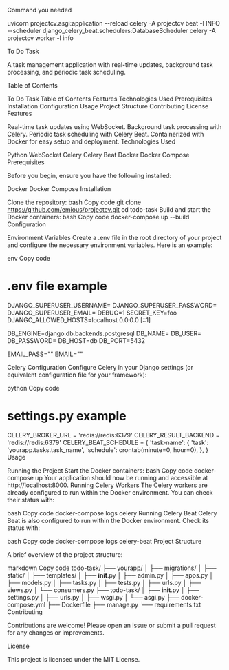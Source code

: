 Command you needed

uvicorn projectcv.asgi:application --reload
celery -A  projectcv beat -l INFO --scheduler django_celery_beat.schedulers:DatabaseScheduler
celery -A projectcv worker -l info 


To Do Task

A task management application with real-time updates, background task processing, and periodic task scheduling.

Table of Contents

To Do Task
Table of Contents
Features
Technologies Used
Prerequisites
Installation
Configuration
Usage
Project Structure
Contributing
License
Features

Real-time task updates using WebSocket.
Background task processing with Celery.
Periodic task scheduling with Celery Beat.
Containerized with Docker for easy setup and deployment.
Technologies Used

Python
WebSocket
Celery
Celery Beat
Docker
Docker Compose
Prerequisites

Before you begin, ensure you have the following installed:

Docker
Docker Compose
Installation

Clone the repository:
bash
Copy code
git clone https://github.com/emious/projectcv.git
cd todo-task
Build and start the Docker containers:
bash
Copy code
docker-compose up --build
Configuration

Environment Variables
Create a .env file in the root directory of your project and configure the necessary environment variables. Here is an example:

env
Copy code
# .env file example
DJANGO_SUPERUSER_USERNAME=
DJANGO_SUPERUSER_PASSWORD=
DJANGO_SUPERUSER_EMAIL=
DEBUG=1
SECRET_KEY=foo
DJANGO_ALLOWED_HOSTS=localhost 0.0.0.0 [::1]

DB_ENGINE=django.db.backends.postgresql
DB_NAME=
DB_USER=
DB_PASSWORD=
DB_HOST=db
DB_PORT=5432



EMAIL_PASS=""
EMAIL=""

Celery Configuration
Configure Celery in your Django settings (or equivalent configuration file for your framework):

python
Copy code
# settings.py example
CELERY_BROKER_URL = 'redis://redis:6379'
CELERY_RESULT_BACKEND = 'redis://redis:6379'
CELERY_BEAT_SCHEDULE = {
    'task-name': {
        'task': 'yourapp.tasks.task_name',
        'schedule': crontab(minute=0, hour=0),
    },
}
Usage

Running the Project
Start the Docker containers:
bash
Copy code
docker-compose up
Your application should now be running and accessible at http://localhost:8000.
Running Celery Workers
The Celery workers are already configured to run within the Docker environment. You can check their status with:

bash
Copy code
docker-compose logs celery
Running Celery Beat
Celery Beat is also configured to run within the Docker environment. Check its status with:

bash
Copy code
docker-compose logs celery-beat
Project Structure

A brief overview of the project structure:

markdown
Copy code
todo-task/
├── yourapp/
│   ├── migrations/
│   ├── static/
│   ├── templates/
│   ├── __init__.py
│   ├── admin.py
│   ├── apps.py
│   ├── models.py
│   ├── tasks.py
│   ├── tests.py
│   ├── urls.py
│   ├── views.py
│   └── consumers.py
├── todo-task/
│   ├── __init__.py
│   ├── settings.py
│   ├── urls.py
│   ├── wsgi.py
│   └── asgi.py
├── docker-compose.yml
├── Dockerfile
├── manage.py
└── requirements.txt
Contributing

Contributions are welcome! Please open an issue or submit a pull request for any changes or improvements.

License

This project is licensed under the MIT License.